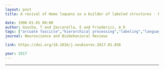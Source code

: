 ```yaml
---
layout: post
title: A revival of Homo loquens as a builder of labeled structures - Neurocognitive considerations

date: 1996-01-01 00:00
author: Goucha, T and Zaccarella, E and Friederici, A D
tags: ["arcuate fascicle","hierarchical processing","labeling","language evolution","syntax"]
journal: Neuroscience and Biobehavioral Reviews

link: https://doi.org/10.1016/j.neubiorev.2017.01.036

year: 2017
---
```

---